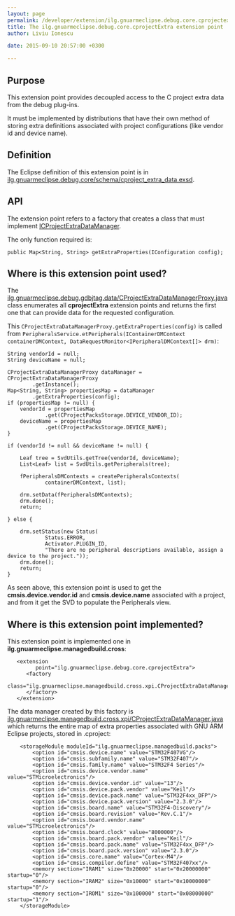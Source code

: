 ```yaml
---
layout: page
permalink: /developer/extension/ilg.gnuarmeclipse.debug.core.cprojectextra/
title: The ilg.gnuarmeclipse.debug.core.cprojectExtra extension point
author: Liviu Ionescu

date: 2015-09-10 20:57:00 +0300

---
```


## Purpose

This extension point provides decoupled access to the C project extra data from the debug plug-ins.

It must be implemented by distributions that have their own method of storing extra definitions associated with project configurations (like vendor id and device name).

## Definition

The Eclipse definition of this extension point is in [ilg.gnuarmeclipse.debug.core/schema/cproject_extra_data.exsd](https://github.com/gnuarmeclipse/plug-ins/blob/develop/ilg.gnuarmeclipse.debug.core/schema/cproject_extra_data.exsd).

## API

The extension point refers to a factory that creates a class that must implement [ICProjectExtraDataManager](https://github.com/gnuarmeclipse/plug-ins/blob/develop/ilg.gnuarmeclipse.debug.core/src/ilg/gnuarmeclipse/debug/core/data/ICProjectExtraDataManager.java).

The only function required is:

    public Map<String, String> getExtraProperties(IConfiguration config);

## Where is this extension point used?

The [ilg.gnuarmeclipse.debug.gdbjtag.data/CProjectExtraDataManagerProxy.java](https://github.com/gnuarmeclipse/plug-ins/blob/develop/ilg.gnuarmeclipse.debug.gdbjtag/src/ilg/gnuarmeclipse/debug/gdbjtag/data/CProjectExtraDataManagerProxy.java) class enumerates all **cprojectExtra** extension points and returns the first one that can provide data for the requested configuration.

This `CProjectExtraDataManagerProxy.getExtraProperties(config)` is called from `PeripheralsService.etPeripherals(IContainerDMContext containerDMContext, DataRequestMonitor<IPeripheralDMContext[]> drm)`:

    String vendorId = null;
    String deviceName = null;

    CProjectExtraDataManagerProxy dataManager = CProjectExtraDataManagerProxy
            .getInstance();
    Map<String, String> propertiesMap = dataManager
            .getExtraProperties(config);
    if (propertiesMap != null) {
        vendorId = propertiesMap
                .get(CProjectPacksStorage.DEVICE_VENDOR_ID);
        deviceName = propertiesMap
                .get(CProjectPacksStorage.DEVICE_NAME);
    }

    if (vendorId != null && deviceName != null) {

        Leaf tree = SvdUtils.getTree(vendorId, deviceName);
        List<Leaf> list = SvdUtils.getPeripherals(tree);

        fPeripheralsDMContexts = createPeripheralsContexts(
                containerDMContext, list);

        drm.setData(fPeripheralsDMContexts);
        drm.done();
        return;

    } else {

        drm.setStatus(new Status(
                Status.ERROR,
                Activator.PLUGIN_ID,
                "There are no peripheral descriptions available, assign a device to the project."));
        drm.done();
        return;
    }

As seen above, this extension point is used to get the **cmsis.device.vendor.id** and **cmsis.device.name** associated with a project, and from it get the SVD to populate the Peripherals view.

## Where is this extension point implemented?

This extension point is implemented one in **ilg.gnuarmeclipse.managedbuild.cross**:

       <extension
             point="ilg.gnuarmeclipse.debug.core.cprojectExtra">
          <factory
                class="ilg.gnuarmeclipse.managedbuild.cross.xpi.CProjectExtraDataManagerFactory">
          </factory>
       </extension>

The data manager created by this factory is [ilg.gnuarmeclipse.managedbuild.cross.xpi/CProjectExtraDataManager.java](https://github.com/gnuarmeclipse/plug-ins/blob/develop/ilg.gnuarmeclipse.managedbuild.cross/src/ilg/gnuarmeclipse/managedbuild/cross/xpi/CProjectExtraDataManager.java) which returns the entire map of extra properties associated with GNU ARM Eclipse projects, stored in .cproject:

        <storageModule moduleId="ilg.gnuarmeclipse.managedbuild.packs">
            <option id="cmsis.device.name" value="STM32F407VG"/>
            <option id="cmsis.subfamily.name" value="STM32F407"/>
            <option id="cmsis.family.name" value="STM32F4 Series"/>
            <option id="cmsis.device.vendor.name" value="STMicroelectronics"/>
            <option id="cmsis.device.vendor.id" value="13"/>
            <option id="cmsis.device.pack.vendor" value="Keil"/>
            <option id="cmsis.device.pack.name" value="STM32F4xx_DFP"/>
            <option id="cmsis.device.pack.version" value="2.3.0"/>
            <option id="cmsis.board.name" value="STM32F4-Discovery"/>
            <option id="cmsis.board.revision" value="Rev.C.1"/>
            <option id="cmsis.board.vendor.name" value="STMicroelectronics"/>
            <option id="cmsis.board.clock" value="8000000"/>
            <option id="cmsis.board.pack.vendor" value="Keil"/>
            <option id="cmsis.board.pack.name" value="STM32F4xx_DFP"/>
            <option id="cmsis.board.pack.version" value="2.3.0"/>
            <option id="cmsis.core.name" value="Cortex-M4"/>
            <option id="cmsis.compiler.define" value="STM32F407xx"/>
            <memory section="IRAM1" size="0x20000" start="0x20000000" startup="0"/>
            <memory section="IRAM2" size="0x10000" start="0x10000000" startup="0"/>
            <memory section="IROM1" size="0x100000" start="0x08000000" startup="1"/>
        </storageModule>
